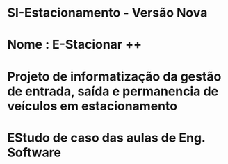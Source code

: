 ﻿# SI-Estacionamento - Versão Nova
# Nome : E-Stacionar ++
# Projeto de informatização da gestão de entrada, saída e permanencia de veículos em estacionamento 
# EStudo de caso das aulas de Eng. Software
